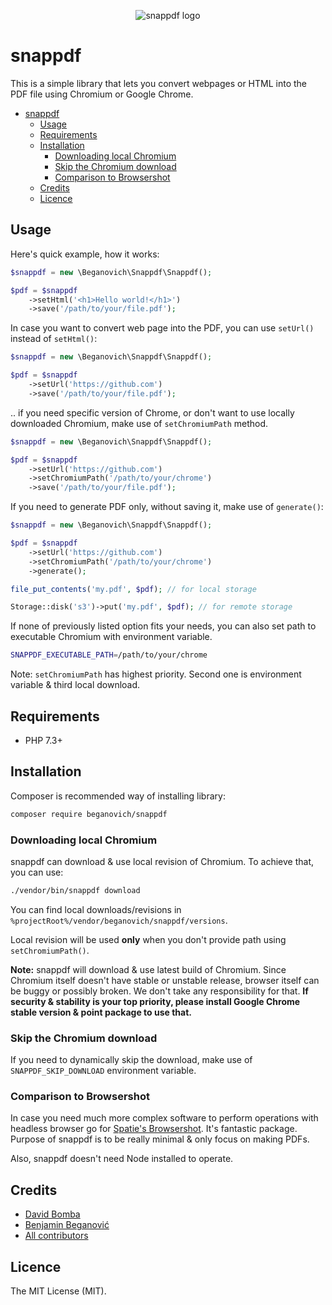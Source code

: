 <p align="center">
    <img src="https://raw.githubusercontent.com/beganovich/snappdf/master/cover.png" alt="snappdf logo">
</p>

# snappdf
This is a simple library that lets you convert webpages or HTML into the PDF file using Chromium or Google Chrome.

- [snappdf](#snappdf)
  * [Usage](#usage)
  * [Requirements](#requirements)
  * [Installation](#installation)
    + [Downloading local Chromium](#downloading-local-chromium)
    + [Skip the Chromium download](#skip-the-chromium-download)
    + [Comparison to Browsershot](#comparison-to-browsershot)
  * [Credits](#credits)
  * [Licence](#licence)

## Usage

Here's quick example, how it works:

```php
$snappdf = new \Beganovich\Snappdf\Snappdf();

$pdf = $snappdf
    ->setHtml('<h1>Hello world!</h1>')
    ->save('/path/to/your/file.pdf');
```

In case you want to convert web page into the PDF, you can use `setUrl()` instead of `setHtml()`:

```php
$snappdf = new \Beganovich\Snappdf\Snappdf();

$pdf = $snappdf
    ->setUrl('https://github.com')
    ->save('/path/to/your/file.pdf');
```

.. if you need specific version of Chrome, or don't want to use locally downloaded Chromium, make use of `setChromiumPath` method.

```php
$snappdf = new \Beganovich\Snappdf\Snappdf();

$pdf = $snappdf
    ->setUrl('https://github.com')
    ->setChromiumPath('/path/to/your/chrome')
    ->save('/path/to/your/file.pdf');
```

If you need to generate PDF only, without saving it, make use of `generate()`:

```php
$snappdf = new \Beganovich\Snappdf\Snappdf();

$pdf = $snappdf
    ->setUrl('https://github.com')
    ->setChromiumPath('/path/to/your/chrome')
    ->generate();

file_put_contents('my.pdf', $pdf); // for local storage

Storage::disk('s3')->put('my.pdf', $pdf); // for remote storage
```

If none of previously listed option fits your needs, you can also set path to executable Chromium with environment variable.
```bash
SNAPPDF_EXECUTABLE_PATH=/path/to/your/chrome
```

Note: `setChromiumPath` has highest priority. Second one is environment variable & third local download.

## Requirements
- PHP 7.3+

## Installation
Composer is recommended way of installing library:

```bash
composer require beganovich/snappdf
```

### Downloading local Chromium
snappdf can download & use local revision of Chromium. To achieve that, you can use:

```bash
./vendor/bin/snappdf download
```

You can find local downloads/revisions in `%projectRoot%/vendor/beganovich/snappdf/versions`.

Local revision will be used **only** when you don't provide path using `setChromiumPath()`.

**Note:** snappdf will download & use latest build of Chromium. Since Chromium itself doesn't have stable or unstable release, browser itself can be buggy or possibly broken. We don't take any responsibility for that. **If security & stability is your top priority, please install Google Chrome stable version & point package to use that.** 

### Skip the Chromium download
If you need to dynamically skip the download, make use of `SNAPPDF_SKIP_DOWNLOAD` environment variable.

### Comparison to Browsershot
In case you need much more complex software to perform operations with headless browser go for [Spatie's Browsershot](https://github.com/spatie/browsershot). It's fantastic package.
Purpose of snappdf is to be really minimal & only focus on making PDFs.

Also, snappdf doesn't need Node installed to operate.
## Credits
- [David Bomba](https://github.com/turbo124)
- [Benjamin Beganović](https://github.com/beganovich)
- [All contributors](https://github.com/beganovich/snappdf/contributors)

## Licence
The MIT License (MIT).
